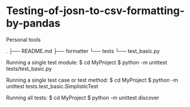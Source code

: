 # Testing-of-josn-to-csv-formatting-by-pandas
Personal tools

.
├── README.md
├── formatter
└── tests
    └── test_basic.py

Running a single test module:
$ cd MyProject
$ python -m unittest tests/test_basic.py

Running a single test case or test method:
$ cd MyProject
$ python -m unittest tests.test_basic.SimplisticTest

Running all tests:
$ cd MyProject
$ python -m unittest discover
